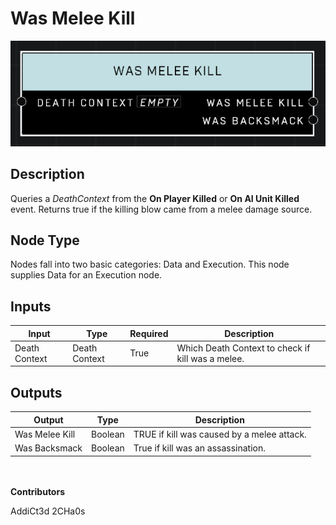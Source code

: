 # Was Melee Kill
![](../../../.gitbook/assets/was-melee-kill.png)
## Description
Queries a *DeathContext* from the **On Player Killed** or **On AI Unit Killed** event. Returns true if the killing blow came from a melee damage source.

## Node Type
Nodes fall into two basic categories: Data and Execution. This node supplies Data for an Execution node.

## Inputs
| Input            | Type             | Required | Description												    |
|------------------|------------------|----------|--------------------------------------------------------------|
| Death Context | Death Context | True | Which Death Context to check if kill was a melee. |

## Outputs
| Output           | Type             | Description												     |
|------------------|------------------|--------------------------------------------------------------|
| Was Melee Kill| Boolean | TRUE if kill was caused by a melee attack. |
| Was Backsmack | Boolean | True if kill was an assassination. |

\
\
**Contributors**

AddiCt3d 2CHa0s
